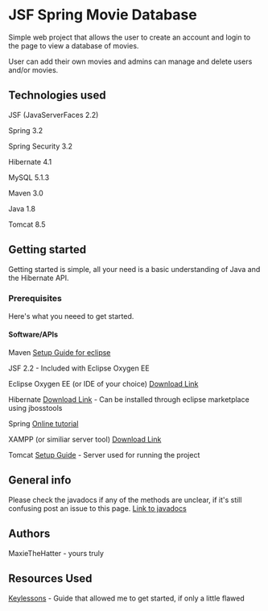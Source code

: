 # JSF Spring Movie Database

Simple web project that allows the user to create an account and login to the page to view a database of movies.

User can add their own movies and admins can manage and delete users and/or movies.

## Technologies used

JSF (JavaServerFaces 2.2)

Spring 3.2

Spring Security 3.2

Hibernate 4.1

MySQL 5.1.3

Maven 3.0

Java 1.8

Tomcat 8.5

## Getting started

Getting started is simple, all your need is a basic understanding of Java and the Hibernate API.

### Prerequisites
Here's what you neeed to get started.
#### Software/APIs

Maven [Setup Guide for eclipse](http://www.vogella.com/tutorials/EclipseMaven/article.html)

JSF 2.2 - Included with Eclipse Oxygen EE

Eclipse Oxygen EE (or IDE of your choice) [Download Link](https://www.eclipse.org/downloads/download.php?file=/oomph/epp/oxygen/R/eclipse-inst-win64.exe)

Hibernate [Download Link](http://tools.jboss.org/downloads/jbosstools/oxygen/4.5.1.Final.html) - Can be installed through eclipse marketplace using jbosstools

Spring [Online tutorial](https://www.tutorialspoint.com/spring/index.htm)

XAMPP (or similiar server tool) [Download Link](https://www.apachefriends.org/index.html)

Tomcat [Setup Guide](https://www.eclipse.org/webtools/jst/components/ws/M5/tutorials/InstallTomcat.html) - Server used for running the project

## General info

Please check the javadocs if any of the methods are unclear, if it's still confusing post an issue to this page.
[Link to javadocs](https://maxiethehatter.github.io/DnDCharacterDB/)

## Authors

MaxieTheHatter - yours truly

## Resources Used

[Keylessons](http://keylesson.com/index.php/2015/03/05/jsf-2-spring-hibernate-example-1717/) - Guide that allowed me to get started, if only a little flawed
